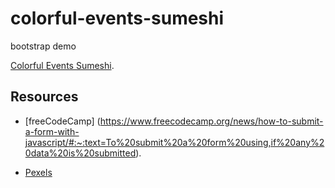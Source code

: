 # colorful-events-sumeshi

bootstrap demo

[Colorful Events Sumeshi](https://aviselanj.github.io/colorful-events-sumeshi/index.html).
## Resources

- [freeCodeCamp] (https://www.freecodecamp.org/news/how-to-submit-a-form-with-javascript/#:~:text=To%20submit%20a%20form%20using,if%20any%20data%20is%20submitted).

- [Pexels](https://www.pexels.com/)

